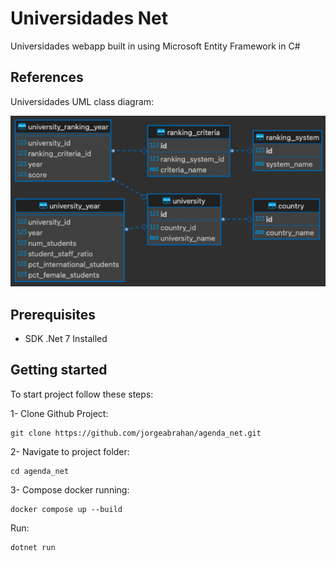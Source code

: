 # Universidades Net

Universidades webapp built in using Microsoft Entity Framework in C#

## References

Universidades UML class diagram:

![universidades uml class diagram](./repo_images/universidades_uml_class_diagram.png)

## Prerequisites

- SDK .Net 7 Installed

## Getting started

To start project follow these steps:

1- Clone Github Project:

```
git clone https://github.com/jorgeabrahan/agenda_net.git
```

2- Navigate to project folder:

```
cd agenda_net
```

3- Compose docker running:

```
docker compose up --build
```

Run:

```
dotnet run
```
